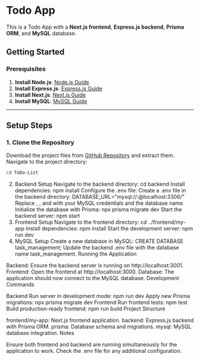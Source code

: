 # Todo App

This is a Todo App with a **Next.js frontend**, **Express.js backend**, **Prisma ORM**, and **MySQL** database.

## Getting Started

### Prerequisites
1. **Install Node.js**: [Node.js Guide](https://nodejs.org/)
2. **Install Express.js**: [Express.js Guide](https://expressjs.com)
3. **Install Next.js**: [Next.js Guide](https://nextjs.org)
4. **Install MySQL**: [MySQL Guide](https://dev.mysql.com/downloads/)

---

## Setup Steps

### 1. Clone the Repository
Download the project files from [GitHub Repository](https://github.com/SRaval20/ToDo-List.git) and extract them. Navigate to the project directory:

```bash
cd ToDo-List
```


2. Backend Setup
Navigate to the backend directory:
cd backend
Install dependencies:
npm install
Configure the .env file:
Create a .env file in the backend directory:
DATABASE_URL="mysql://<username>:<password>@localhost:3306/<database-name>"
Replace <username>, <password>, and <database-name> with your MySQL credentials and the database name.
Initialize the database with Prisma:
npx prisma migrate dev
Start the backend server:
npm start
3. Frontend Setup
Navigate to the frontend directory:
cd ../frontend/my-app
Install dependencies:
npm install
Start the development server:
npm run dev
4. MySQL Setup
Create a new database in MySQL:
CREATE DATABASE task_management;
Update the backend .env file with the database name task_management.
Running the Application

Backend: Ensure the backend server is running on http://localhost:3001.
Frontend: Open the frontend at http://localhost:3000.
Database: The application should now connect to the MySQL database.
Development Commands

Backend
Run server in development mode:
npm run dev
Apply new Prisma migrations:
npx prisma migrate dev
Frontend
Run frontend tests:
npm test
Build production-ready frontend:
npm run build
Project Structure

frontend/my-app: Next.js frontend application.
backend: Express.js backend with Prisma ORM.
prisma: Database schema and migrations.
mysql: MySQL database integration.
Notes

Ensure both frontend and backend are running simultaneously for the application to work.
Check the .env file for any additional configuration.